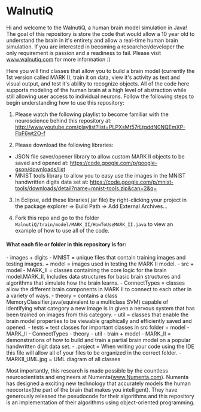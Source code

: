 WalnutiQ 
========
Hi and welcome to the WalnutiQ, a human brain model simulation 
in Java! The goal of this repository is store the code that 
would allow a 10 year old to understand the brain in it's entirety and allow
a real-time human brain simulation. If you are interested in becoming a 
researcher/developer the only requirement is passion and a readiness to fail. 
Please visit www.walnutiq.com for more information :)
 
Here you will find classes that allow you to build a brain model (currently
the 1st version called MARK I), train it on data, view it's activity as
text and visual output, and test it's ability to recognize objects. All of the code 
here supports modeling of the human brain at a high level of abstraction 
while still allowing user access to individual neurons. Follow the following steps
to begin understanding how to use this repository:
    
1. Please watch the following playlist to become familiar with the
   neuroscience behind this repository at:
   http://www.youtube.com/playlist?list=PLPXsMt57rLtgddN0NQEmXP-FbF6wt2O-f
 
2. Please download the following libraries: 
  - JSON file saver/opener library to allow custom MARK II objects to be 
    saved and opened at: 
    https://code.google.com/p/google-gson/downloads/list
  - MNIST tools library to allow you to easy use the images in the MNIST 
    handwritten digits data set at: 
    https://code.google.com/p/mnist-tools/downloads/detail?name=mnist-tools.zip&can=2&q=
    
3. In Eclipse, add these libraries(.jar file) by right-clicking your project in 
   the package explorer => Build Path => Add External Archives...
  
4. Fork this repo and go to the folder ```WalnutiQ/train/model/MARK_II/HowToUseMARK_II.java``` to view an
   example of how to use all of the code.
     
  <h4>What each file or folder in this repository is for:</h4>
  - images
      + digits
          - MNIST = unique files that contain training images and testing images.
      + model = images used in testing the MARK II model.
  - src
      + model
          - MARK_II = classes containing the core logic for the brain model.MARK_II,
                      Includes data structures for basic brain structures 
                      and algorithms that simulate how the brain learns.        
          - ConnectTypes = classes allow the different brain components in MARK II to 
                           connect to each other in a variety of ways.
          - theory = contains a class MemoryClassifier.java(equivalent to a 
                     multiclass SVM) capable of identifying what category a 
                     new image is in given a nervous system that has been 
                     trained on images from this category.    
          - util = classes that enable the brain model properties to be viewable
               graphically and efficiently saved and opened.  
  - tests = test classes for important classes in src folder
      + model
          - MARK_II 
          - ConnectTypes 
          - theory 
          - util 
  - train  
      + model
          - MARK_II = demonstrations of how to build and train a partial brain model
                      on a popular handwritten digit data set.
  - .project = When writing your code using the IDE this file will allow all of
                     your files to be organized in the correct folder.
  - MARKII_UML.jpg = UML diagram of all classes
  
Most importantly, this research is made possible by the countless 
neuroscientists and engineers at Numenta(www.Numenta.com). Numenta has 
designed a exciting new technology that accurately models the human 
neocortex(the part of the brain that makes you intelligent). They have 
generously released the pseudocode for their algorithms and this 
repository is an implementation of their algorithms using object-oriented 
programming.
